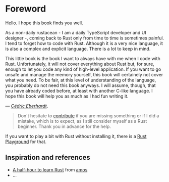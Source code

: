 # Foreword

Hello. I hope this book finds you well.

As a non-daily rustacean - I am a daily TypeScript developer and UI designer -, coming back to Rust only from time to time is sometimes painful. I tend to forget how to code with Rust. Although it is a very nice language, it is also a complex and explicit language. There is a lot to keep in mind.

This little book is the book I want to always have with me when I code with Rust. Unfortunately, it will not cover everything about Rust but, for sure, enough to let you code any kind of high-level application. If you want to go unsafe and manage the memory yourself, this book will certainely not cover what you need. To be fair, at this level of understanding of the language, you probably do not need this book anyways. I will assume, though, that you have already coded before, at least with another C-like language. I hope this book will help you as much as I had fun writing it.

_— [Cédric Eberhardt](https://www.cedeber.fr)_.

> Don't hesitate to [contribute](https://github.com/cedeber/concise-rust-book) if you are missing something or if I did a mistake, which is to expect, as I still consider myself as a Rust beginner. Thank you in advance for the help.

If you want to play a bit with Rust without installing it, there is a [Rust Playground](https://play.rust-lang.org) for that.

## Inspiration and references

- [A half-hour to learn Rust](https://fasterthanli.me/articles/a-half-hour-to-learn-rust) from [amos](https://fasterthanli.me)
- ...
